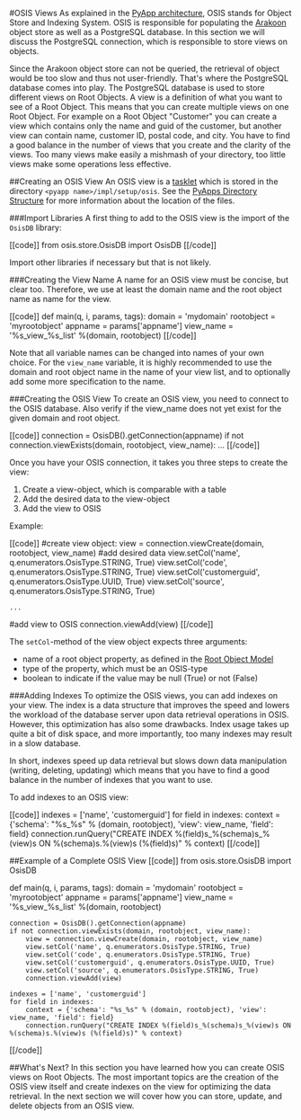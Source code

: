 #OSIS Views
As explained in the [PyApp architecture](/sampleapp/#/doc/SampleApp), OSIS stands for Object Store and Indexing System. OSIS is responsible for populating the [Arakoon](http://www.arakoon.org) object store as well as a PostgreSQL database.
In this section we will discuss the PostgreSQL connection, which is responsible to store views on objects.

Since the Arakoon object store can not be queried, the retrieval of object would be too slow and thus not user-friendly. That's where the PostgreSQL database comes into play.
The PostgreSQL database is used to store different views on Root Objects. A view is a definition of what you want to see of a Root Object. This means that you can create multiple views on one Root Object. For example on a Root Object "Customer" you can create a view which contains only the name and guid of the customer, but another view can contain name, customer ID, postal code, and city. You have to find a good balance in the number of views that you create and the clarity of the views. Too many views make easily a mishmash of your directory, too little views make some operations less effective.


##Creating an OSIS View
An OSIS view is a [tasklet](http://confluence.incubaid.com/display/PYLABS/3.2+Tasklets) which is stored in the directory `<pyapp name>/impl/setup/osis`. See the [PyApps Directory Structure](/sampleapp/#/doc/SampleApp) for more information about the location of the files.


###Import Libraries
A first thing to add to the OSIS view is the import of the `OsisDB` library:

[[code]]
from osis.store.OsisDB import OsisDB
[[/code]]

Import other libraries if necessary but that is not likely.


###Creating the View Name
A name for an OSIS view must be concise, but clear too. Therefore, we use at least the domain name and the root object name as name for the view.

[[code]]
def main(q, i, params, tags):
    domain = 'mydomain'
    rootobject = 'myrootobject'
    appname = params['appname']
    view_name = '%s_view_%s_list' %(domain, rootobject)
[[/code]]    

Note that all variable names can be changed into names of your own choice.
For the `view_name` variable, it is highly recommended to use the domain and root object name in the name of your view list, and to optionally add some more specification to the name.


###Creating the OSIS View
To create an OSIS view, you need to connect to the OSIS database. Also verify if the view_name does not yet exist for the given domain and root object.

[[code]]
connection = OsisDB().getConnection(appname)
if not connection.viewExists(domain, rootobject, view_name):
    ...
[[/code]]    

Once you have your OSIS connection, it takes you three steps to create the view:

1. Create a view-object, which is comparable with a table
2. Add the desired data to the view-object
3. Add the view to OSIS

Example:

[[code]]
#create view object:
    view = connection.viewCreate(domain, rootobject, view_name)
#add desired data
    view.setCol('name', q.enumerators.OsisType.STRING, True)
    view.setCol('code', q.enumerators.OsisType.STRING, True)
    view.setCol('customerguid', q.enumerators.OsisType.UUID, True)
    view.setCol('source', q.enumerators.OsisType.STRING, True)

    ...

#add view to OSIS
    connection.viewAdd(view)
[[/code]]    

The `setCol`-method of the view object expects three arguments:

* name of a root object property, as defined in the [Root Object Model](/sampleapp/#/doc/Modeling)
* type of the property, which must be an OSIS-type
* boolean to indicate if the value may be null (True) or not (False)


###Adding Indexes
To optimize the OSIS views, you can add indexes on your view. The index is a data structure that improves the speed and lowers the workload of the database server upon data retrieval operations in OSIS. 
However, this optimization has also some drawbacks. Index usage takes up quite a bit of disk space, and more importantly, too many indexes may result in a slow database.

In short, indexes speed up data retrieval but slows down data manipulation (writing, deleting, updating) which means that you have to find a good balance in the number of indexes that you want to use.

To add indexes to an OSIS view:

[[code]]
indexes = ['name', 'customerguid']
for field in indexes:
    context = {'schema': "%s_%s" % (domain, rootobject), 'view': view_name, 'field': field}
    connection.runQuery("CREATE INDEX %(field)s_%(schema)s_%(view)s ON %(schema)s.%(view)s (%(field)s)" % context)
[[/code]]


##Example of a Complete OSIS View
[[code]]
from osis.store.OsisDB import OsisDB

def main(q, i, params, tags):
    domain = 'mydomain'
    rootobject = 'myrootobject'
    appname = params['appname']
    view_name = '%s_view_%s_list' %(domain, rootobject)
    
    connection = OsisDB().getConnection(appname)
    if not connection.viewExists(domain, rootobject, view_name):
        view = connection.viewCreate(domain, rootobject, view_name)
        view.setCol('name', q.enumerators.OsisType.STRING, True)
        view.setCol('code', q.enumerators.OsisType.STRING, True)
        view.setCol('customerguid', q.enumerators.OsisType.UUID, True)
        view.setCol('source', q.enumerators.OsisType.STRING, True)
        connection.viewAdd(view)

    indexes = ['name', 'customerguid']
    for field in indexes:
        context = {'schema': "%s_%s" % (domain, rootobject), 'view': view_name, 'field': field}
        connection.runQuery("CREATE INDEX %(field)s_%(schema)s_%(view)s ON %(schema)s.%(view)s (%(field)s)" % context)
[[/code]]        


##What's Next?
In this section you have learned how you can create OSIS views on Root Objects. The most important topics are the creation of the OSIS view itself and create indexes on the view for optimizing the data retrieval.
In the next section we will cover how you can store, update, and delete objects from an OSIS view.

